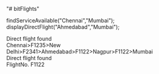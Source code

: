 "# bitFlights" 

findServiceAvailable("Chennai","Mumbai");\
displayDirectFlight("Ahmedabad","Mumbai");
        
Direct flight found\
Chennai>F1235>New Delhi>F2341>Ahmedabad>F1122>Nagpur>F1122>Mumbai\
Direct flight found\
FlightNo. F1122
